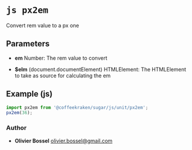 


<!-- @namespace    sugar.js.unit -->
<!-- @name    px2em -->

# ```js px2em ```


Convert rem value to a px one

## Parameters

- **em**  Number: The rem value to convert

- **$elm** (document.documentElement) HTMLElement: The HTMLElement to take as source for calculating the em



## Example (js)

```js
import px2em from '@coffeekraken/sugar/js/unit/px2em';
px2em(36);
```


### Author
- **Olivier Bossel** <a href="mailto:olivier.bossel@gmail.com">olivier.bossel@gmail.com</a> 



